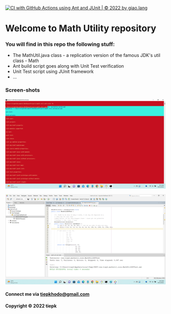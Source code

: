 [![CI with GitHub Actions using Ant and JUnit | © 2022 by giao.lang](https://github.com/tiep-em/math-util-ant/actions/workflows/ci-with-ant.yml/badge.svg)](https://github.com/tiep-em/math-util-ant/actions/workflows/ci-with-ant.yml)

# Welcome to Math Utility repository

### You will find in this repo the following stuff:

* The MathUtil.java class - a replication version of the famous JDK's
util class - Math
* Ant build script goes along with Unit Test verification
* Unit Test script using JUnit framework
* ...


### Screen-shots

![Build process with Ant](https://github.com/tiep-em/math-util-ant/blob/master/screenshot/build-process-with-ant.png)

![DDT source code using JUnit](https://github.com/tiep-em/math-util-ant/blob/master/screenshot/unit-test-with-ddt.png)





#### Connect me via tiepkhodo@gmail.com

#### Copyright &#169; 2022 tiepk